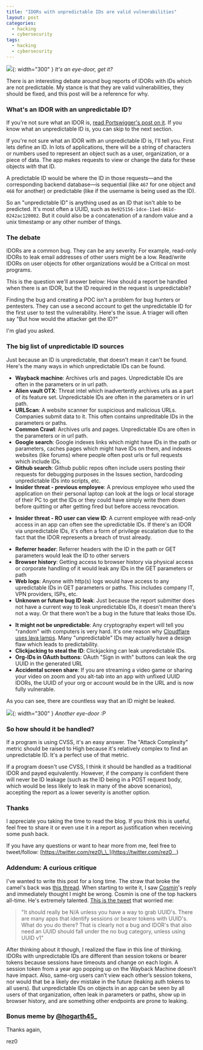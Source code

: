 ```yaml
---
title: "IDORs with unpredictable IDs are valid vulnerabilities"
layout: post
categories:
  - hacking
  - cybersecurity
tags:
  - hacking
  - cybersecurity
---
```


![](https://i.imgur.com/tpMrj6E.png){: width="300" }
*It's an eye-door, get it?*

There is an interesting debate around bug reports of IDORs with IDs which are not predictable. My stance is that they are valid vulnerabilities, they should be fixed, and this post will be a reference for why.

### What's an IDOR with an unpredictable ID?
If you're not sure what an IDOR is, [read Portswigger's post on it](https://portswigger.net/web-security/access-control/idor). If you know what an unpredictable ID is, you can skip to the next section.

If you're not sure what an IDOR with an unpredictable ID is, I'll tell you. First lets define an ID. In lots of applications, there will be a string of characters or numbers used to represent an object such as a user, organization, or a piece of data. The app makes requests to view or change the data for these objects _with_ that ID.

A predictable ID would be where the ID in those requests—and the corresponding backend database—is sequential (like  `467` for one object and `468` for another) or predictable (like if the username is being used as the ID).

So an "unpredictable ID" is anything used as an ID that isn't able to be predicted. It's most often a UUID, such as `0e925156-1dce-11ed-861d-0242ac120002`. But it could also be a concatenation of a random value and a unix timestamp or any other number of things.

### The debate
IDORs are a common bug. They can be any severity. For example, read-only IDORs to leak email addresses of other users might be a low. Read/write IDORs on user objects for other organizations would be a Critical on most programs.

This is the question we'll answer below: How should a report be handled when there is an IDOR, but the ID required in the request is unpredictable?

Finding the bug and creating a POC isn't a problem for bug hunters or pentesters. They can use a second account to get the unpredictable ID for the first user to test the vulnerability. Here's the issue. A triager will often say "But how would the attacker get the ID?"

I'm glad you asked.

### The big list of unpredictable ID sources

Just because an ID is unpredictable, that doesn't mean it can't be found. Here's the many ways in which unpredictable IDs can be found.
- **Wayback machine**: Archives urls and pages. Unpredictable IDs are often in the parameters or in url path.
- **Alien vault OTX**: Threat intel which inadvertently archives urls as a part of its feature set. Unpredictable IDs are often in the parameters or in url path.
- **URLScan**: A website scanner for suspicious and malicious URLs. Companies submit data to it. This often contains unpreditable IDs in the parameters or paths.
- **Common Crawl**: Archives urls and pages. Unpredictable IDs are often in the parameters or in url path.
- **Google search**: Google indexes links which might have IDs in the path or parameters, caches pages which might have IDs on them, and indexes websites (like forums) where people often post urls or full requests which include IDs.
- **Github search**: Github public repos often include users posting their requests for debugging purposes in the Issues section, hardcoding unpredictable IDs into scripts, etc.
- **Insider threat - previous employee**: A previous employee who used the application on their personal laptop can look at the logs or local storage of their PC to get the IDs or they could have simply write them down before quitting or after getting fired but before access revocation.
* **Insider threat - RO user can view ID**: A current employee with read-only access in an app can often see the upredictable IDs. If there's an IDOR via unpredictable IDs, it's often a form of privilege escalation due to the fact that the IDOR represents a breach of trust already.
- **Referrer header**: Referrer headers with the ID in the path or GET parameters would leak the ID to other servers
- **Browser history**: Getting access to browser history via physical access or corporate handling of it would leak any IDs in the GET parameters or path
- **Web logs**: Anyone with http(s) logs would have access to any upredictable IDs in GET parameters or paths. This includes company IT, VPN providers, ISPs, etc.
- **Unknown or future bug ID leak**: Just because the report submitter does not have a current way to leak unpredictable IDs, it doesn't mean there's not a way. Or that there won't be a bug in the future that leaks those IDs.
* **It might not be unpredictable**: Any cryptography expert will tell you "random" with computers is very hard. It's one reason why [Cloudflare uses lava lamps](https://blog.cloudflare.com/randomness-101-lavarand-in-production/). Many "unpredictable" IDs may actually have a design flaw which leads to predictability.
* **Clickjacking to steal the ID**: Clickjacking can leak unpredictable IDs.
* **Org-IDs in OAuth buttons**: OAuth "Sign in with" buttons can leak the org UUID in the generated URL
* **Accidental screen share**: If you are streaming a video game or sharing your video on zoom and you alt-tab into an app with unfixed UUID IDORs, the UUID of your org or account would be in the URL and is now fully vulnerable.

As you can see, there are countless way that an ID might be leaked.

![](https://i.imgur.com/wTp0WKS.png){: width="300" }
*Another eye-door :P*

### So how should it be handled?

If a program is using CVSS, it's an easy answer. The "Attack Complexity" metric should be raised to High because it's relatively complex to find an unpredictable ID. It's a perfect use of that metric. 

If a program doesn't use CVSS, I think it should be handled as a traditional IDOR and payed equivalently. However, if the company is confident there will never be ID leakage (such as the ID being in a POST request body, which would be less likely to leak in many of the above scenarios), accepting the report as a lower severity is another option. 

### Thanks
I appreciate you taking the time to read the blog. If you think this is useful, feel free to share it or even use it in a report as justification when receiving some push back.

If you have any questions or want to hear more from me, feel free to tweet/follow: [https://twitter.com/rez0\_\_](https://twitter.com/rez0__)

### Addendum: A curious critique
I've wanted to write this post for a long time. The straw that broke the camel's back was [this thread](https://twitter.com/Hishammir1/status/1559606917013639170?s=20&t=gyMDKpu2Zgu_UMNRl0wVWw). When starting to write it, I saw [Cosmin](https://twitter.com/inhibitor181)'s reply and immediately thought I might be wrong. Cosmin is one of the top hackers all-time. He's extremely talented. [This is the tweet](https://twitter.com/inhibitor181/status/1559749931056898048) that worried me:
> "It should really be N/A unless you have a way to grab UUID's. There are many apps that identify sessions or bearer tokens with UUID's. What do you do there? That is clearly not a bug and IDOR's that also need an UUID should fall under the no bug category, unless using UUID v1"

After thinking about it though, I realized the flaw in this line of thinking. IDORs with unpredictable IDs are different than session tokens or bearer tokens because sessions have timeouts and change on each login. A session token from a year ago popping up on the Wayback Machine doesn’t have impact. Also, same-org users can’t view each other’s session tokens, nor would that be a likely dev mistake in the future (leaking auth tokens to all users). But unpredictable IDs on objects in an app can be seen by all users of that organization, often leak in parameters or paths, show up in browser history, and are something other endpoints are prone to leaking.

### Bonus meme by [@hogarth45\_](https://twitter.com/Hogarth45_)
<blockquote class="imgur-embed-pub" lang="en" data-id="a/VrquUx6" data-context="false" ><a href="//imgur.com/a/VrquUx6"></a></blockquote><script async src="//s.imgur.com/min/embed.js" charset="utf-8"></script>

Thanks again,

rez0

<meta name="twitter:card" content="summary_large_image" />
<meta name="twitter:site" content="@rez0__" />
<meta name="twitter:creator" content="@rez0__" />
<meta property="og:url" content="https://rez0.blog/hacking/2022/08/18/unpredictable-idors.html" />
<meta property="og:title" content="IDORs with unpredictable IDs are valid vulnerabilities" />
<meta property="og:description" content="A breakdown of why IDORs with unpredictable IDs are valid vulnerabilities." />
<meta property="og:image" content="https://i.imgur.com/tpMrj6E.png" />

